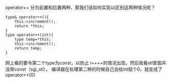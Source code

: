operator++ 分为前置和后置两种，那我们该如何实现以区别这两种情况呢？

```
type& operator++(){
	this->increment();
	return *this;
}
type operator++(int){
	type temp=*this;
	this->increment();
	return temp;
}

```
网上看的要令第二个type为const，以防止 i++++的情况出现，然后我看stl里面并没带const（sgi_stl）。
编译器在处理第二种的时候自己会给int赋个0，就变成了 operator++(0)


